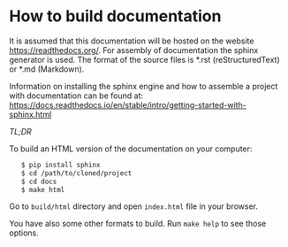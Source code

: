 # How to build documentation

It is assumed that this documentation will be hosted on the website https://readthedocs.org/.
For assembly of documentation the sphinx generator is used.
The format of the source files is *.rst (reStructuredText) or *.md (Markdown).

Information on installing the sphinx engine and how to assemble a project with documentation can be found at:
https://docs.readthedocs.io/en/stable/intro/getting-started-with-sphinx.html


*TL;DR*

To build an HTML version of the documentation on your computer:

```sh
   $ pip install sphinx
   $ cd /path/to/cloned/project
   $ cd docs
   $ make html
```

Go to `build/html` directory and open `index.html` file in your browser.

You have also some other formats to build. Run `make help` to see those options.

